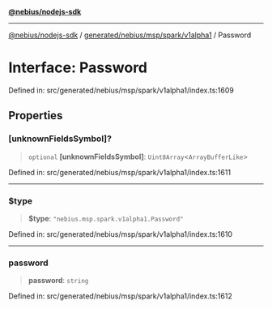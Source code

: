 [**@nebius/nodejs-sdk**](../../../../../../README.md)

---

[@nebius/nodejs-sdk](../../../../../../README.md) / [generated/nebius/msp/spark/v1alpha1](../README.md) / Password

# Interface: Password

Defined in: src/generated/nebius/msp/spark/v1alpha1/index.ts:1609

## Properties

### \[unknownFieldsSymbol\]?

> `optional` **\[unknownFieldsSymbol\]**: `Uint8Array`\<`ArrayBufferLike`\>

Defined in: src/generated/nebius/msp/spark/v1alpha1/index.ts:1611

---

### $type

> **$type**: `"nebius.msp.spark.v1alpha1.Password"`

Defined in: src/generated/nebius/msp/spark/v1alpha1/index.ts:1610

---

### password

> **password**: `string`

Defined in: src/generated/nebius/msp/spark/v1alpha1/index.ts:1612
